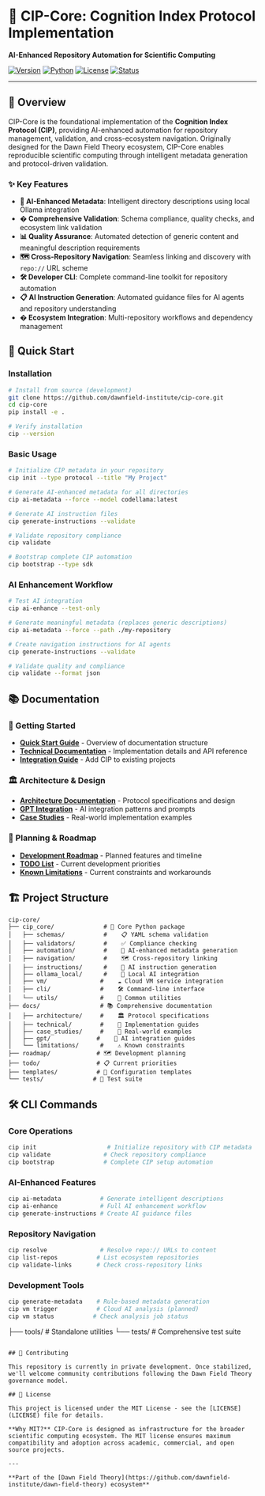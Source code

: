 # 🧠 CIP-Core: Cognition Index Protocol Implementation

**AI-Enhanced Repository Automation for Scientific Computing**

[![Version](https://img.shields.io/badge/version-0.1.0--dev-blue)](https://github.com/dawnfield-institute/cip-core)
[![Python](https://img.shields.io/badge/python-3.8+-green)](https://python.org)
[![License](https://img.shields.io/badge/license-MIT-blue)](LICENSE)
[![Status](https://img.shields.io/badge/status-active%20development-orange)](https://github.com/dawnfield-institute/cip-core)

---

## 🎯 Overview

CIP-Core is the foundational implementation of the **Cognition Index Protocol (CIP)**, providing AI-enhanced automation for repository management, validation, and cross-ecosystem navigation. Originally designed for the Dawn Field Theory ecosystem, CIP-Core enables reproducible scientific computing through intelligent metadata generation and protocol-driven validation.

### ✨ Key Features

- **🤖 AI-Enhanced Metadata**: Intelligent directory descriptions using local Ollama integration
- **� Comprehensive Validation**: Schema compliance, quality checks, and ecosystem link validation
- **📊 Quality Assurance**: Automated detection of generic content and meaningful description requirements
- **🗺️ Cross-Repository Navigation**: Seamless linking and discovery with `repo://` URL scheme
- **🛠️ Developer CLI**: Complete command-line toolkit for repository automation
- **📋 AI Instruction Generation**: Automated guidance files for AI agents and repository understanding
- **� Ecosystem Integration**: Multi-repository workflows and dependency management

## 🚀 Quick Start

### Installation

```bash
# Install from source (development)
git clone https://github.com/dawnfield-institute/cip-core.git
cd cip-core
pip install -e .

# Verify installation
cip --version
```

### Basic Usage

```bash
# Initialize CIP metadata in your repository
cip init --type protocol --title "My Project"

# Generate AI-enhanced metadata for all directories
cip ai-metadata --force --model codellama:latest

# Generate AI instruction files
cip generate-instructions --validate

# Validate repository compliance
cip validate

# Bootstrap complete CIP automation
cip bootstrap --type sdk
```

### AI Enhancement Workflow

```bash
# Test AI integration
cip ai-enhance --test-only

# Generate meaningful metadata (replaces generic descriptions)
cip ai-metadata --force --path ./my-repository

# Create navigation instructions for AI agents
cip generate-instructions --validate

# Validate quality and compliance
cip validate --format json
```

## 📚 Documentation

### 📖 Getting Started
- **[Quick Start Guide](docs/README.md)** - Overview of documentation structure
- **[Technical Documentation](docs/technical/README.md)** - Implementation details and API reference
- **[Integration Guide](docs/technical/README.md#integration-guide)** - Add CIP to existing projects

### 🏛️ Architecture & Design
- **[Architecture Documentation](docs/architecture/)** - Protocol specifications and design
- **[GPT Integration](docs/gpt/)** - AI integration patterns and prompts
- **[Case Studies](docs/case_studies/)** - Real-world implementation examples

### 🚦 Planning & Roadmap
- **[Development Roadmap](roadmap/README.md)** - Planned features and timeline
- **[TODO List](todo/README.md)** - Current development priorities
- **[Known Limitations](docs/limitations/README.md)** - Current constraints and workarounds

## 🏗️ Project Structure

```
cip-core/
├── cip_core/              # 🐍 Core Python package
│   ├── schemas/           #    📋 YAML schema validation
│   ├── validators/        #    ✅ Compliance checking
│   ├── automation/        #    🤖 AI-enhanced metadata generation
│   ├── navigation/        #    🗺️ Cross-repository linking
│   ├── instructions/      #    📖 AI instruction generation
│   ├── ollama_local/      #    🤖 Local AI integration
│   ├── vm/               #    ☁️ Cloud VM service integration
│   ├── cli/              #    🛠️ Command-line interface
│   └── utils/            #    🔧 Common utilities
├── docs/                 # 📚 Comprehensive documentation
│   ├── architecture/     #    🏛️ Protocol specifications
│   ├── technical/        #    🔧 Implementation guides
│   ├── case_studies/     #    📝 Real-world examples
│   ├── gpt/             #    🤖 AI integration guides
│   └── limitations/      #    ⚠️ Known constraints
├── roadmap/             # 🗺️ Development planning
├── todo/                # 📋 Current priorities
├── templates/           # 📄 Configuration templates
└── tests/              # 🧪 Test suite
```

## 🛠️ CLI Commands

### Core Operations
```bash
cip init                    # Initialize repository with CIP metadata
cip validate               # Check repository compliance
cip bootstrap              # Complete CIP setup automation
```

### AI-Enhanced Features
```bash
cip ai-metadata           # Generate intelligent descriptions
cip ai-enhance            # Full AI enhancement workflow
cip generate-instructions # Create AI guidance files
```

### Repository Navigation
```bash
cip resolve               # Resolve repo:// URLs to content
cip list-repos           # List ecosystem repositories
cip validate-links       # Check cross-repository links
```

### Development Tools
```bash
cip generate-metadata    # Rule-based metadata generation
cip vm trigger           # Cloud AI analysis (planned)
cip vm status           # Check analysis job status
```
├── tools/             # Standalone utilities
└── tests/             # Comprehensive test suite
```

## 🤝 Contributing

This repository is currently in private development. Once stabilized, we'll welcome community contributions following the Dawn Field Theory governance model.

## 📄 License

This project is licensed under the MIT License - see the [LICENSE](LICENSE) file for details.

**Why MIT?** CIP-Core is designed as infrastructure for the broader scientific computing ecosystem. The MIT license ensures maximum compatibility and adoption across academic, commercial, and open source projects.

---

**Part of the [Dawn Field Theory](https://github.com/dawnfield-institute/dawn-field-theory) ecosystem**
